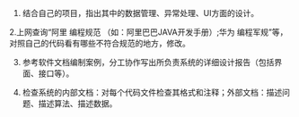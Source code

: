 1. 结合自己的项目，指出其中的数据管理、异常处理、UI方面的设计。

2.上网查询“阿里 编程规范  （如：阿里巴巴JAVA开发手册）;华为 编程军规”等，对照自己的代码看有哪些不符合规范的地方，修改。

3. 参考软件文档编制案例，分工协作写出所负责系统的详细设计报告（包括界面、接口等）。

4. 检查系统的内部文档：对每个代码文件检查其格式和注释；外部文档：描述问题、描述算法、描述数据。
